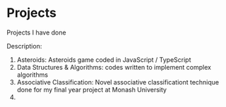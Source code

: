 # Projects
Projects I have done

Description:
1. Asteroids: Asteroids game coded in JavaScript / TypeScript
2. Data Structures & Algorithms: codes written to implement complex algorithms
3. Associative Classification: Novel associative classificationt technique done for my final year project at Monash University
4. 
